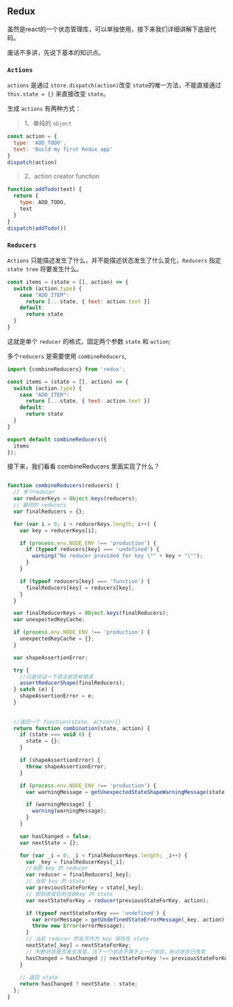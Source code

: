 Redux
-----

虽然是react的一个状态管理库，可以单独使用，接下来我们详细讲解下底层代码。

废话不多讲，先说下基本的知识点。

### `Actions` ###

`actions` 是通过 `store.dispatch(action)`改变 `state`的唯一方法，不能直接通过 `this.state = {}` 来直接改变 `state`。

生成 `actions` 有两种方式：

> 1、单纯的 `object`

~~~js
const action = {
  type: 'ADD_TODO',
  text: 'Build my first Redux app'
}
dispatch(action)
~~~

> 2、action creator function

~~~js
function addTodo(text) {
  return {
    type: ADD_TODO,
    text
  }
}
dispatch(addTodo())
~~~


### `Reducers` ###

`Actions` 只能描述发生了什么，并不能描述状态发生了什么变化，`Reducers` 指定 `state tree` 将要发生什么。

~~~js
const items = (state = [], action) => {
  switch (action.type) {
    case "ADD_ITEM":
      return [...state, { text: action.text }]
    default:
      return state
  }
}
~~~
这就是单个 `reducer` 的格式，固定两个参数 `state` 和 `action`;

多个`reducers` 是需要使用 `combineReducers`,

~~~js
import {combineReducers} from 'redux';

const items = (state = [], action) => {
  switch (action.type) {
    case "ADD_ITEM":
      return [...state, { text: action.text }]
    default:
      return state
  }
}

export default combineReducers({
  items
});
~~~

接下来，我们看看 combineReducers 里面实现了什么？

~~~js

function combineReducers(reducers) {
  // 多个reducer
  var reducerKeys = Object.keys(reducers);
  // 最终的 reducers
  var finalReducers = {};

  for (var i = 0; i < reducerKeys.length; i++) {
    var key = reducerKeys[i];

    if (process.env.NODE_ENV !== 'production') {
      if (typeof reducers[key] === 'undefined') {
        warning("No reducer provided for key \"" + key + "\"");
      }
    }

    if (typeof reducers[key] === 'function') {
      finalReducers[key] = reducers[key];
    }
  }

  var finalReducerKeys = Object.keys(finalReducers);
  var unexpectedKeyCache;

  if (process.env.NODE_ENV !== 'production') {
    unexpectedKeyCache = {};
  }

  var shapeAssertionError;

  try {
    //只是验证一下语法是否有错误
    assertReducerShape(finalReducers);
  } catch (e) {
    shapeAssertionError = e;
  }
  
  
  //返回一个 function(state, action){}
  return function combination(state, action) {
    if (state === void 0) {
      state = {};
    }

    if (shapeAssertionError) {
      throw shapeAssertionError;
    }

    if (process.env.NODE_ENV !== 'production') {
      var warningMessage = getUnexpectedStateShapeWarningMessage(state, finalReducers, action, unexpectedKeyCache);

      if (warningMessage) {
        warning(warningMessage);
      }
    }

    var hasChanged = false;
    var nextState = {};

    for (var _i = 0; _i < finalReducerKeys.length; _i++) {
      var _key = finalReducerKeys[_i];
      //当前 key 的 reducer
      var reducer = finalReducers[_key];
      // 当前 key 的 state
      var previousStateForKey = state[_key];
      // 即将改变后的当前key 的 state
      var nextStateForKey = reducer(previousStateForKey, action);

      if (typeof nextStateForKey === 'undefined') {
        var errorMessage = getUndefinedStateErrorMessage(_key, action);
        throw new Error(errorMessage);
      }
      // 当前 reducer 的名字作为 key 保存在 state
      nextState[_key] = nextStateForKey;
      // 判断状态是否发生改变，当下一个状态不等于上一个状态，标识状态已改变
      hasChanged = hasChanged || nextStateForKey !== previousStateForKey;
    }
    
    // 返回 state
    return hasChanged ? nextState : state;
  };
}

~~~




